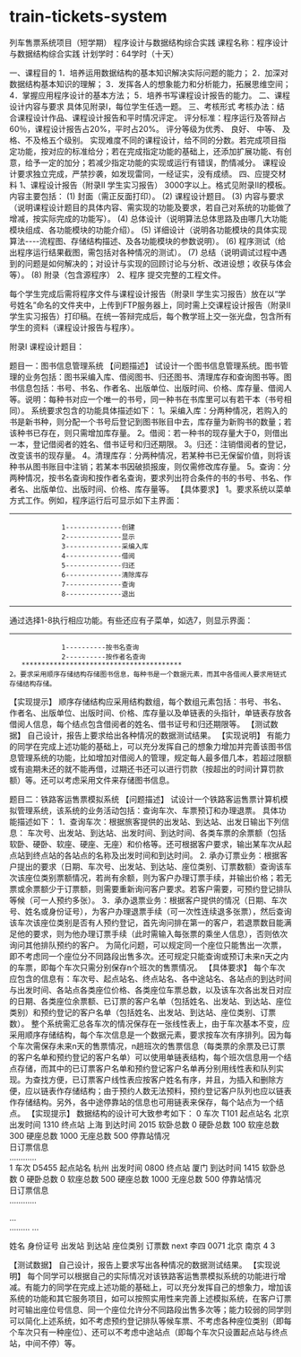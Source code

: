 # train-tickets-system
列车售票系统项目（短学期）
程序设计与数据结构综合实践
课程名称：程序设计与数据结构综合实践
计划学时：64学时（十天）

一、课程目的
1．培养运用数据结构的基本知识解决实际问题的能力；
2．加深对数据结构基本知识的理解；
3．发挥各人的想象能力和分析能力，拓展思维空间；
4．掌握应用程序设计的基本方法；
5．培养书写课程设计报告的能力。
二、课程设计内容与要求
具体见附录I，每位学生任选一题。
三、考核形式
考核办法：结合课程设计作品、课程设计报告和平时情况评定。
评分标准：程序运行及答辩占60％，课程设计报告占20%，平时占20%。
评分等级为优秀、 良好、 中等、 及格、不及格五个级别。
实现难度不同的课程设计，给不同的分数。若完成项目指定功能，按对应的标准给分；若在完成指定功能的基础上，还添加扩展功能、有创意，给予一定的加分；若减少指定功能的实现或运行有错误，酌情减分。
课程设计要求独立完成，严禁抄袭，如发现雷同，一经证实，没有成绩。
四、应提交材料
1、课程设计报告（附录II 学生实习报告）
3000字以上。格式见附录II的模板。内容主要包括：
(1)	封面（需正反面打印）。
(2) 课程设计题目。
(3) 内容与要求（说明课程设计题目的具体内容、需实现的功能及要求，若自己对系统的功能做了增减，按实际完成的功能写）。
(4)	总体设计（说明算法总体思路及由哪几大功能模块组成、各功能模块的功能介绍）。 
(5)	详细设计（说明各功能模块的具体实现算法----流程图、存储结构描述、及各功能模块的参数说明）。
(6)	程序测试（给出程序运行结果截图，需包括对各种情况的测试）。
(7)	总结（说明调试过程中遇到的问题是如何解决的；对设计与实现的回顾讨论与分析、改进设想；收获与体会等）。
(8) 附录（包含源程序）
2、程序
    提交完整的工程文件。
    
每个学生完成后需将程序文件与课程设计报告（附录II 学生实习报告）放在以“学号姓名”命名的文件夹中，上传到FTP服务器上，同时需上交课程设计报告（附录II 学生实习报告）打印稿。在统一答辩完成后，每个教学班上交一张光盘，包含所有学生的资料（课程设计报告与程序）。
 
 

附录I 课程设计题目：

题目一：图书信息管理系统
【问题描述】
试设计一个图书信息管理系统。图书管理的业务包括：图书采编入库、借阅图书、归还图书、清理库存和查询图书等。图书信息包括：书号、书名、作者名、出版单位、出版时间、价格、库存量、借阅人等。说明：每种书对应一个唯一的书号，同一种书在书库里可以有若干本（书号相同）。
系统要求包含的功能具体描述如下：
    1。采编入库：分两种情况，若购入的书是新书种，则分配一个书号后登记到图书账目中去，库存量为新购书的数量；若该种书已存在，则只需增加库存量。
2。借阅：若一种书的现存量大于0，则借出一本，登记借阅者的姓名、借书证号和归还期限。
3。归还：注销借阅者的登记，改变该书的现存量。
4。清理库存：分两种情况，若某种书已无保留价值，则将该种书从图书账目中注销；若某本书因破损报废，则仅需修改库存量。
5。查询：分两种情况，按书名查询和按作者名查询，要求列出符合条件的书的书号、书名、作者名、出版单位、出版时间、价格、库存量等。
【具体要求】
    1。要求系统以菜单方式工作。例如，程序运行后可显示如下主界面：
   ****************************************
                 1--------------创建
                 2--------------显示
                 3--------------采编入库
                 4--------------借阅
                 5--------------归还
                 6--------------清除库存
                 7--------------查询
                 8--------------退出
   ****************************************
   通过选择1-8执行相应功能。有些还应有子菜单，如选7，则显示界面：
   ****************************************
                 1----------按书名查询
                 2----------按作者名查询
       ****************************************
    2。要求采用顺序存储结构存储图书信息，每种书是一个数据元素，而其中各借阅人要求用链式存储结构存储。
【实现提示】
顺序存储结构应采用结构数组，每个数组元素包括：书号、书名、作者名、出版单位、出版时间、价格、库存量以及单链表的头指针，单链表存放各借阅人信息，每个结点包含借阅者的姓名、借书证号和归还期限等。
【测试数据】
自己设计，报告上要求给出各种情况的数据测试结果。
【实现说明】
    有能力的同学在完成上述功能的基础上，可以充分发挥自己的想象力增加并完善该图书信息管理系统的功能，比如增加对借阅人的管理，规定每人最多借几本，若超过限额或有逾期未还的就不能再借，过期还书还可以进行罚款（按超出的时间计算罚款额）等。还可以考虑采用文件来存储图书信息。


题目二：铁路客运售票模拟系统
【问题描述】
试设计一个铁路客运售票计算机模拟管理系统，该系统的业务活动包括：查询车次、车票预订和办理退票。
具体功能描述如下：
1．查询车次：根据旅客提供的出发站、到达站、出发日输出下列信息：
车次号、出发站、到达站、出发时间、到达时间、各类车票的余票额（包括软卧、硬卧、软座、硬座、无座）和价格等。还可根据客户要求，输出某车次从起点站到终点站的各站点的名称及出发时间和到达时间。
2. 承办订票业务：根据客户提出的要求（日期、车次号、出发站、到达站、座位类别、订票数额）查询该车次该座位类别票额情况，若尚有余额，则为客户办理订票手续，并输出价格；若无票或余票额少于订票额，则需要重新询问客户要求。若客户需要，可预约登记排队等候（可一人预约多张）。
3．承办退票业务：根据客户提供的情况（日期、车次号、姓名或身份证号），为客户办理退票手续（可一次性连续退多张票），然后查询该车次该座位类别是否有人预约登记，首先询问排在第一的客户，若退票数目能满足他的要求，则为他办理订票手续（此时需输入每张票的乘坐人信息），否则依次询问其他排队预约的客户。
为简化问题，可以规定同一个座位只能售出一次票，即不考虑同一个座位分不同路段出售多次。还可规定只能查询或预订未来n天之内的车票，即每个车次只需分别保存n个班次的售票情况。
【具体要求】
每个车次应包含的信息有：车次号、起点站名、终点站名、各中途站名、各站点的到达时间与出发时间、各站点各类座位价格、各类座位车票总数，以及该车次各出发日对应的日期、各类座位余票额、已订票的客户名单（包括姓名、出发站、到达站、座位类别）和预约登记的客户名单（包括姓名、出发站、到达站、座位类别、订票数）。
整个系统需汇总各车次的情况保存在一张线性表上，由于车次基本不变，应采用顺序存储结构，每个车次信息是一个数据元素，要求按车次有序排列。因为每个车次需保存未来n天的售票情况，n趟班次的售票信息（每类票的余票及已订票的客户名单和预约登记的客户名单）可以使用单链表结构，每个班次信息用一个结点存储，而其中的已订票客户名单和预约登记客户名单再分别用线性表和队列实现。为查找方便，已订票客户线性表应按客户姓名有序，并且，为插入和删除方便，应以链表作存储结构；由于预约人数无法预料，预约登记客户队列也应以链表作存储结构。另外，各中途停靠站的信息也可用链表来保存，每个站点为一个结点。
【实现提示】  数据结构的设计可大致参考如下：
0	车次	T101
	起点站名	北京
	出发时间	1310
	终点站	上海
	到达时间	2015
	软卧总数	0
	硬卧总数	100
	软座总数	300
	硬座总数	1000
	无座总数	500
	停靠站情况	
	日订票信息	
	…………	
    1	车次	D5455
	起点站名	杭州
	出发时间	0800
	终点站	厦门
	到达时间	1415
	软卧总数	0
	硬卧总数	0
	软座总数	500
	硬座总数	1000
	无座总数	500
	停靠站情况	
	日订票信息	
	  …………	

…	
    ………	
…





















姓名	身份证号	出发站	到达站	座位类别	订票数	next
李四	0071	北京	南京	4	 3	







                                                 



【测试数据】
自己设计，报告上要求写出各种情况的数据测试结果。
【实现说明】
    每个同学可以根据自己的实际情况对该铁路客运售票模拟系统的功能进行增减。有能力的同学在完成上述功能的基础上，可以充分发挥自己的想象力，增加该系统的功能和其它服务项目，如可以按照实用性来完善上述模拟系统，在客户订票时可输出座位号信息、同一个座位允许分不同路段出售多次等；能力较弱的同学则可以简化上述系统，如不考虑预约登记排队等候车票、不考虑各种座位类别（即每个车次只有一种座位）、还可以不考虑中途站点（即每个车次只设置起点站与终点站，中间不停）等。
